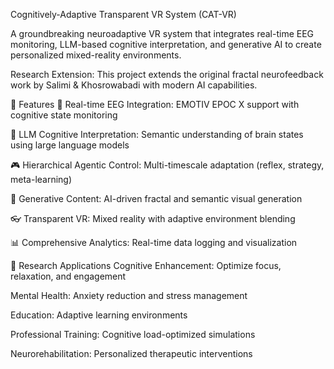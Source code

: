 Cognitively-Adaptive Transparent VR System (CAT-VR)

A groundbreaking neuroadaptive VR system that integrates real-time EEG monitoring, LLM-based cognitive interpretation, and generative AI to create personalized mixed-reality environments.

Research Extension: This project extends the original fractal neurofeedback work by Salimi & Khosrowabadi with modern AI capabilities.

🌟 Features
🧠 Real-time EEG Integration: EMOTIV EPOC X support with cognitive state monitoring

🤖 LLM Cognitive Interpretation: Semantic understanding of brain states using large language models

🎮 Hierarchical Agentic Control: Multi-timescale adaptation (reflex, strategy, meta-learning)

🎨 Generative Content: AI-driven fractal and semantic visual generation

👓 Transparent VR: Mixed reality with adaptive environment blending

📊 Comprehensive Analytics: Real-time data logging and visualization

🎯 Research Applications
Cognitive Enhancement: Optimize focus, relaxation, and engagement

Mental Health: Anxiety reduction and stress management

Education: Adaptive learning environments

Professional Training: Cognitive load-optimized simulations

Neurorehabilitation: Personalized therapeutic interventions

